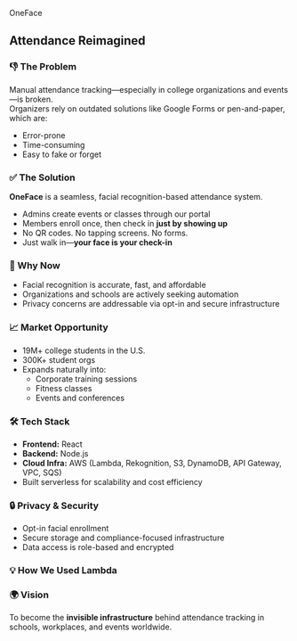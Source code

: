  OneFace

## Attendance Reimagined

### 👎 The Problem  
Manual attendance tracking—especially in college organizations and events—is broken.  
Organizers rely on outdated solutions like Google Forms or pen-and-paper, which are:
- Error-prone  
- Time-consuming  
- Easy to fake or forget  

### ✅ The Solution  
**OneFace** is a seamless, facial recognition-based attendance system.

- Admins create events or classes through our portal  
- Members enroll once, then check in **just by showing up**  
- No QR codes. No tapping screens. No forms.  
- Just walk in—**your face is your check-in**

### 🚀 Why Now  
- Facial recognition is accurate, fast, and affordable  
- Organizations and schools are actively seeking automation  
- Privacy concerns are addressable via opt-in and secure infrastructure  

### 📈 Market Opportunity  
- 19M+ college students in the U.S.  
- 300K+ student orgs  
- Expands naturally into:
  - Corporate training sessions  
  - Fitness classes  
  - Events and conferences  

### 🛠️ Tech Stack  
- **Frontend:** React  
- **Backend:** Node.js  
- **Cloud Infra:** AWS (Lambda, Rekognition, S3, DynamoDB, API Gateway, VPC, SQS)  
- Built serverless for scalability and cost efficiency  

### 🔒 Privacy & Security  
- Opt-in facial enrollment  
- Secure storage and compliance-focused infrastructure  
- Data access is role-based and encrypted  

### 💡 How We Used Lambda

### 🌍 Vision  
To become the **invisible infrastructure** behind attendance tracking in schools, workplaces, and events worldwide.
